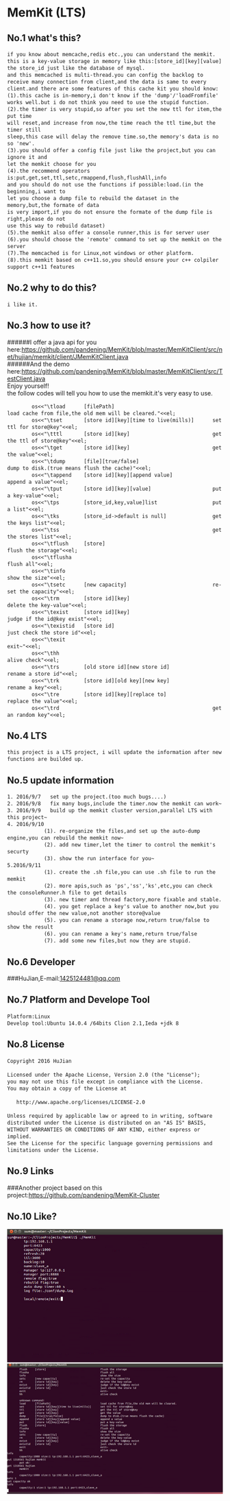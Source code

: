 MemKit (LTS)
===========================
No.1 what's this?
--------------------------
```
if you know about memcache,redis etc.,you can understand the memkit.      
this is a key-value storage in memory like this:[store_id][key][value]    
the store_id just like the database of mysql.   
and this memcached is multi-thread.you can config the backlog to    
receive many connection from client,and the data is same to every   
client.and there are some features of this cache kit you should know:   
(1).this cache is in-memory,i don't know if the 'dump'/'loadFromfile' 
works well.but i do not think you need to use the stupid function.    
(2).the timer is very stupid,so after you set the new ttl for item,the put time   
will reset,and increase from now,the time reach the ttl time,but the timer still  
sleep,this case will delay the remove time.so,the memory's data is no so 'new'. 
(3).you should offer a config file just like the project,but you can ignore it and    
let the memkit choose for you   
(4).the recommend operators is:put,get,set,ttl,setc,rmappend,flush,flushAll,info    
and you should do not use the functions if possible:load.(in the beginning,i want to    
let you choose a dump file to rebuild the dataset in the memory,but,the formate of data   
is very import,if you do not ensure the formate of the dump file is right,please do not   
use this way to rebuild dataset)    
(5).the memkit also offer a console runner,this is for server user    
(6).you should choose the 'remote' command to set up the memkit on the server   
(7).The memcached is for Linux,not windows or other platform.   
(8).this memkit based on c++11.so,you should ensure your c++ colpiler support c++11 features    

```

No.2 why to do this?
-------------------------
```
i like it.  
```

No.3 how to use it?
-------------------------
######I offer a java api for you here:<https://github.com/pandening/MemKit/blob/master/MemKitClient/src/net/hujian/memkit/client/JMemKitClient.java>     
######And the demo here:<https://github.com/pandening/MemKit/blob/master/MemKitClient/src/TestClient.java>      
  Enjoy yourself!       
  the follow codes will tell you how to use the memkit.it's very easy to use.   
```
        os<<"\tload      [filePath]                                load cache from file,the old mem will be cleared."<<el;
        os<<"\tset       [store id][key][time to live(mills)]      set ttl for store@key"<<el;
        os<<"\tttl       [store id][key]                           get the ttl of store@key"<<el;
        os<<"\tget       [store id][key]                           get the value"<<el;
        os<<"\tdump      [file][true/false]                        dump to disk.(true means flush the cache)"<<el;
        os<<"\tappend    [store id][key][append value]             append a value"<<el;
        os<<"\tput       [store id][key][value]                    put a key-value"<<el;
        os<<"\tps        [store_id,key,value]list                  put a list"<<el;
        os<<"\tks        [store_id->default is null]               get the keys list"<<el;
        os<<"\tss                                                  get the stores list"<<el;
        os<<"\tflush     [store]                                   flush the storage"<<el;
        os<<"\tflusha                                              flush all"<<el;
        os<<"\tinfo                                                show the size"<<el;
        os<<"\tsetc      [new capacity]                            re-set the capacity"<<el;
        os<<"\trm        [store id][key]                           delete the key-value"<<el;
        os<<"\texist     [store id][key]                           judge if the id@key exist"<<el;
        os<<"\texistid   [store id]                                just check the store id"<<el;
        os<<"\texit                                                exit~"<<el;
        os<<"\thh                                                  alive check"<<el;
        os<<"\trs        [old store id][new store id]              rename a store id"<<el;
        os<<"\trk        [store id][old key][new key]              rename a key"<<el;
        os<<"\tre        [store id][key][replace to]               replace the value"<<el;
        os<<"\trd                                                  get an random key"<<el;

```
No.4 LTS 
--------------------------
```
this project is a LTS project, i will update the information after new  
functions are builded up.     
```
No.5 update information
-------------------------
```
1. 2016/9/7   set up the project.(too much bugs....)      
2. 2016/9/8   fix many bugs,include the timer.now the memkit can work~      
3. 2016/9/9   build up the memkit cluster version,parallel LTS with this project~
4. 2016/9/10  
            (1). re-organize the files,and set up the auto-dump engine,you can rebuild the memkit now~  
            (2). add new timer,let the timer to control the memkit's securty  
            (3). show the run interface for you~
5.2016/9/11 
            (1). create the .sh file,you can use .sh file to run the memkit
            (2). more apis,such as 'ps','ss','ks',etc,you can check the consoleRunner.h file to get details 
            (3). new timer and thread factory,more fixable and stable.  
            (4). you get replace a key's value to another now,but you should offer the new value,not another store@value
            (5). you can rename a storage now,return true/false to show the result
            (6). you can rename a key's name,return true/false
            (7). add some new files,but now they are stupid.
```

No.6 Developer
------------------------
###HuJian,E-mail:<1425124481@qq.com>  

No.7 Platform and Develope Tool
--------------------------------
```
Platform:Linux
Develop tool:Ubuntu 14.0.4 /64bits Clion 2.1,Ieda +jdk 8
```

No.8 License
------------------------
```
Copyright 2016 HuJian

Licensed under the Apache License, Version 2.0 (the "License");
you may not use this file except in compliance with the License.
You may obtain a copy of the License at

   http://www.apache.org/licenses/LICENSE-2.0

Unless required by applicable law or agreed to in writing, software
distributed under the License is distributed on an "AS IS" BASIS,
WITHOUT WARRANTIES OR CONDITIONS OF ANY KIND, either express or implied.
See the License for the specific language governing permissions and
limitations under the License.
```

No.9 Links
--------------------------------
###Another project based on this project:<https://github.com/pandening/MemKit-Cluster>    

No.10 Like?
--------------------------------
![image](https://github.com/pandening/images/blob/master/interface.png)
![image](https://github.com/pandening/images/blob/master/interface%20(2).png)

